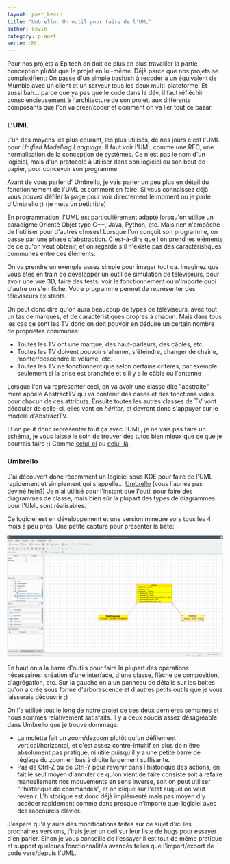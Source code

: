 ```yaml
---
layout: post_kevin
title: "Umbrello: Un outil pour faire de l'UML"
author: kevin
category: planet
serie: UML
---
```


Pour nos projets a Epitech on doit de plus en plus travailler la partie conception plutôt que le projet en lui-même. Déjà parce que nos projets se complexifient: On passe d'un simple bash/sh à recoder à un équivalent de Mumble avec un client et un serveur tous les deux multi-plateforme. Et aussi bah... parce que ya pas que le code dans le dév, il faut réfléchir consciencieusement à l'architecture de son projet, aux différents composants que l'on va créer/coder et comment on va lier tout ce bazar.

<!--break-->

### L'UML

L'un des moyens les plus courant, les plus utilisés, de nos jours c'est l'UML pour _Unified Modelling Language_. Il faut voir l'UML comme une RFC, une normalisation de la conception de systèmes. Ce n'est pas le nom d'un logiciel, mais d'un protocole à utiliser dans son logiciel ou son bout de papier, pour concevoir son programme.

Avant de vous parler d' Umbrello, je vais parler un peu plus en détail du fonctionnement de l'UML et comment en faire. Si vous connaissez déjà vous pouvez défiler la page pour voir directement le moment ou je parle d'Umbrello ;) (je mets un petit titre)

En programmation, l'UML est particulièrement adapté lorsqu'on utilise un paradigme Orienté Objet type C++, Java, Python, etc. Mais rien n'empêche de l'utiliser pour d'autres choses! Lorsque l'on conçoit son programme, on passe par une phase d'abstraction. C'est-à-dire que l'on prend les éléments de ce qu'on veut obtenir, et on regarde s'il n'existe pas des caractéristiques communes entre ces éléments.

On va prendre un exemple assez simple pour imager tout ça. Imaginez que vous êtes en train de développer un outil de simulation de téléviseurs, pour avoir une vue 3D, faire des tests, voir le fonctionnement ou n'importe quoi d'autre on s'en fiche. Votre programme permet de représenter des téléviseurs existants.

On peut donc dire qu'on aura beaucoup de types de téléviseurs, avec tout un tas de marques, et de caractéristiques propres à chacun. Mais dans tous les cas ce sont les TV donc on doit pouvoir en déduire un certain nombre de propriétés communes:

* Toutes les TV ont une marque, des haut-parleurs, des câbles, etc.
* Toutes les TV doivent pouvoir s'allumer, s'éteindre, changer de chaine, monter/descendre le volume, etc.
* Toutes les TV ne fonctionnent que selon certains critères, par exemple seulement si la prise est branchée et s'il y a le câble ou l'antenne

Lorsque l'on va représenter ceci, on va avoir une classe dite "abstraite" mère appelé AbstractTV qui va contenir des cases et des fonctions vides pour chacun de ces attributs. Ensuite toutes les autres classes de TV vont découler de celle-ci, elles vont en _hériter_, et devront donc s'appuyer sur le modèle d'AbstractTV.

Et on peut donc représenter tout ça avec l'UML, je ne vais pas faire un schéma, je vous laisse le soin de trouver des tutos bien mieux que ce que je pourrais faire ;) Comme [celui-ci](http://www.tutorialspoint.com/uml/) ou [celui-là](http://laurent-piechocki.developpez.com/uml/tutoriel/lp/cours/)

### Umbrello

J'ai découvert donc récemment un logiciel sous KDE pour faire de l'UML rapidement et simplement qui s'appelle... [Umbrello](https://umbrello.kde.org/) (vous l'auriez pas deviné hein?) Je n'ai utilisé pour l'instant que l'outil pour faire des diagrammes de classe, mais bien sûr la plupart des types de diagrammes pour l'UML sont réalisables.

Ce logiciel est en développement et une version mineure sors tous les 4 mois à peu près. Une petite capture pour présenter la bête:

![umbrello interface](/images/umbrello01.png)

En haut on a la barre d'outils pour faire la plupart des opérations nécessaires: création d'une interface, d'une classe, flèche de composition, d'agrégation, etc. Sur la gauche on a un panneau de détails sur les boites qu'on a crée sous forme d'arborescence et d'autres petits outils que je vous laisserais découvrir ;)

On l'a utilisé tout le long de notre projet de ces deux dernières semaines et nous sommes relativement satisfaits. Il y a deux soucis assez désagréable dans Umbrello que je trouve dommage:

* La molette fait un zoom/dezoom plutôt qu'un défilement vertical/horizontal, et c'est assez contre-intuitif en plus de n'être absolument pas pratique, ni utile puisqu'il y a une petite barre de réglage du zoom en bas à droite largement suffisante.
* Pas de Ctrl-Z ou de Ctrl-Y pour revenir dans l'historique des actions, en fait le seul moyen d'annuler ce qu'on vient de faire consiste soit à refaire manuellement nos mouvements en sens inverse, soit on peut utiliser "l'historique de commandes", et on clique sur l'état auquel on veut revenir. L'historique est donc déjà implémenté mais pas moyen d'y accéder rapidement comme dans presque n'importe quel logiciel avec des raccourcis clavier.

J'espère qu'il y aura des modifications faites sur ce sujet d'ici les prochaines versions, j'irais jeter un oeil sur leur liste de bugs pour essayer d'en parler. Sinon je vous conseille de l'essayer il est tout de même pratique et support quelques fonctionnalités avancés telles que l'import/export de code vers/depuis l'UML.
